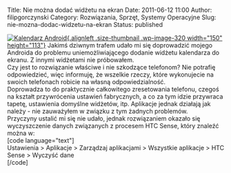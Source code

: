Title: Nie można dodać widżetu na ekran
Date: 2011-06-12 11:00
Author: filipgorczynski
Category: Rozwiązania, Sprzęt, Systemy Operacyjne
Slug: nie-mozna-dodac-widzetu-na-ekran
Status: published

[![Kalendarz Android](http://filipgorczynski.files.wordpress.com/2011/06/android_calendar.jpg?w=150 "android_calendar"){.alignleft .size-thumbnail .wp-image-320 width="150" height="113"}](http://filipgorczynski.files.wordpress.com/2011/06/android_calendar.jpg) Jakimś dziwnym trafem udało mi się doprowadzić mojego Androida do problemu uniemożliwiającego dodanie widżetu kalendarza do ekranu. Z innymi widżetami nie próbowałem.  
Czy jest to rozwiązanie właściwe i nie szkodzące telefonom? Nie potrafię odpowiedzieć, więc informuję, że wszelkie rzeczy, które wykonujecie na swoich telefonach robicie na własną odpowiedzialność.  
Doprowadza to do praktycznie całkowitego zresetowania telefonu, czegoś na kształt przywrócenia ustawień fabrycznych, a co za tym idzie przywraca tapetę, ustawienia domyślne widżetów, itp. Aplikacje jednak działają jak należy - nie zauważyłem w związku z tym żadnych problemów.  
Przyczyny ustalić mi się nie udało, jednak rozwiązaniem okazało się wyczyszczenie danych związanych z procesem HTC Sense, który znaleźć można w:  
\[code language="text"\]  
Ustawienia \> Aplikacje \> Zarządzaj aplikacjami \> Wszystkie aplikacje \> HTC Sense \> Wyczyść dane  
\[/code\]
